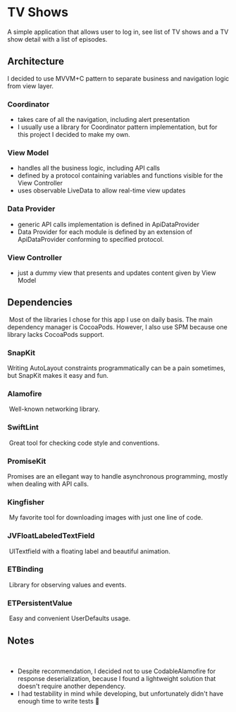 # TV Shows

A simple application that allows user to log in, see list of TV shows and a TV show detail with a list of episodes. 

## Architecture

I decided to use MVVM+C pattern to separate business and navigation logic from view layer. 

### Coordinator 

 - takes care of all the navigation, including alert presentation
 - I usually use a library for Coordinator pattern implementation, but for this project I decided to make my own.
​
### View Model 

 - handles all the business logic, including API calls 
 - defined by a protocol containing variables and functions visible for the View Controller
 - uses observable LiveData to allow real-time view updates

### Data Provider

- generic API calls implementation is defined in ApiDataProvider
- Data Provider for each module is defined by an extension of ApiDataProvider conforming to specified protocol.
​
### View Controller

- just a dummy view that presents and updates content given by View Model 

## Dependencies 
​
Most of the libraries I chose for this app I use on daily basis. The main dependency manager is CocoaPods. However, I also use SPM because one library lacks CocoaPods support. 
​
### SnapKit

Writing AutoLayout constraints programmatically can be a pain sometimes, but SnapKit makes it easy and fun. 

### Alamofire
​
Well-known networking library.
​
### SwiftLint
​
Great tool for checking code style and conventions.
​
### PromiseKit

Promises are an ellegant way to handle asynchronous programming, mostly when dealing with API calls. 

### Kingfisher 
​
My favorite tool for downloading images with just one line of code.
​
### JVFloatLabeledTextField
​
UITextfield with a floating label and beautiful animation.
​
### ETBinding
​
Library for observing values and events.
​
### ETPersistentValue
​
Easy and convenient UserDefaults usage.
​
## Notes
​
- Despite recommendation, I decided not to use CodableAlamofire for response deserialization, because I found a lightweight solution that doesn't require another dependency.
- I had testability in mind while developing, but unfortunately didn't have enough time to write tests 🙁

